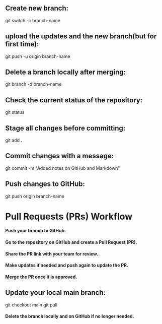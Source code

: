 ## Create new branch:

git switch -c branch-name

## upload the updates and the new branch(but for first time):

git push -u origin branch-name

## Delete a branch locally after merging:

git branch -d branch-name

## Check the current status of the repository:

git status

## Stage all changes before committing:

git add .

## Commit changes with a message:

git commit -m "Added notes on GitHub and Markdown"

## Push changes to GitHub:

git push origin branch-name

# Pull Requests (PRs) Workflow

#### Push your branch to GitHub.

#### Go to the repository on GitHub and create a Pull Request (PR).

#### Share the PR link with your team for review.

#### Make updates if needed and push again to update the PR.

#### Merge the PR once it is approved.

## Update your local main branch:

git checkout main
git pull

#### Delete the branch locally and on GitHub if no longer needed.
